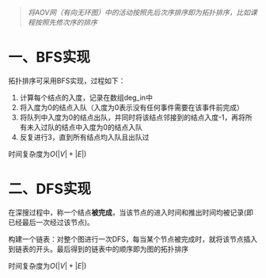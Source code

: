 >*将AOV网（有向无环图）中的活动按照先后次序排序即为拓扑排序，比如课程按照先修次序的排序*

# 一、BFS实现

拓扑排序可采用BFS实现，过程如下：
1. 计算每个结点的入度，记录在数组deg_in中
2. 将入度为0的结点入队（入度为0表示没有任何事件需要在该事件前完成）
3. 将队列中入度为0的结点出队，并同时将该结点邻接到的结点入度-1，再将所有未入过队的结点中入度为0的结点入队
4. 反复进行3，直到所有结点均入队且出队过

时间复杂度为$O(|V|+|E|)$

# 二、DFS实现

在深搜过程中，称一个结点**被完成**，当该节点的进入时间和推出时间均被记录(即已经最后一次经过该节点)。

构建一个链表：对整个图进行一次DFS，每当某个节点被完成时，就将该节点插入到链表的开头。最后得到的链表中的顺序即为图的拓扑排序

时间复杂度为$O(|V|+|E|)$